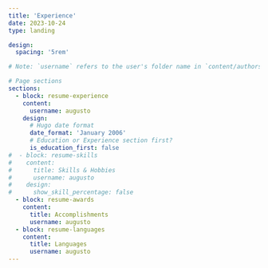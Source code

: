 ```yaml
---
title: 'Experience'
date: 2023-10-24
type: landing

design:
  spacing: '5rem'

# Note: `username` refers to the user's folder name in `content/authors/`

# Page sections
sections:
  - block: resume-experience
    content:
      username: augusto
    design:
      # Hugo date format
      date_format: 'January 2006'
      # Education or Experience section first?
      is_education_first: false
#  - block: resume-skills
#    content:
#      title: Skills & Hobbies
#      username: augusto
#    design:
#      show_skill_percentage: false
  - block: resume-awards
    content:
      title: Accomplishments
      username: augusto
  - block: resume-languages
    content:
      title: Languages
      username: augusto
---
```

